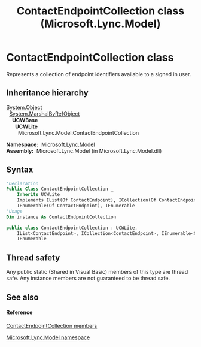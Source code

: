 ﻿---
title: ContactEndpointCollection class (Microsoft.Lync.Model)
TOCTitle: ContactEndpointCollection class
ms:assetid: T:Microsoft.Lync.Model.ContactEndpointCollection_DI_3_UC_OCS14MrefLyncWPF
ms:mtpsurl: https://msdn.microsoft.com/en-us/library/microsoft.lync.model.contactendpointcollection_di_3_uc_ocs14mreflyncwpf(v=office.15)
ms:contentKeyID: 48600907
ms.date: 07/28/2014
mtps_version: v=office.15
f1_keywords:
- Microsoft.Lync.Model.ContactEndpointCollection
dev_langs:
- CSharp
- JScript
- VB
- other
---

# ContactEndpointCollection class

Represents a collection of endpoint identifiers available to a signed in user.

## Inheritance hierarchy

[System.Object](http://msdn2.microsoft.com/en-us/library/e5kfa45b)  
  [System.MarshalByRefObject](http://msdn2.microsoft.com/en-us/library/w4302s1f)  
    **UCWBase**  
      **UCWLite**  
        Microsoft.Lync.Model.ContactEndpointCollection  

**Namespace:**  [Microsoft.Lync.Model](microsoft-lync-model-namespace_2.md)  
**Assembly:**  Microsoft.Lync.Model (in Microsoft.Lync.Model.dll)

## Syntax

``` vb
'Declaration
Public Class ContactEndpointCollection _
    Inherits UCWLite _
    Implements IList(Of ContactEndpoint), ICollection(Of ContactEndpoint),  _
    IEnumerable(Of ContactEndpoint), IEnumerable
'Usage
Dim instance As ContactEndpointCollection
```

``` csharp
public class ContactEndpointCollection : UCWLite, 
    IList<ContactEndpoint>, ICollection<ContactEndpoint>, IEnumerable<ContactEndpoint>, 
    IEnumerable
```

## Thread safety

Any public static (Shared in Visual Basic) members of this type are thread safe. Any instance members are not guaranteed to be thread safe.

## See also

#### Reference

[ContactEndpointCollection members](contactendpointcollection-members-microsoft-lync-model_2.md)

[Microsoft.Lync.Model namespace](microsoft-lync-model-namespace_2.md)

